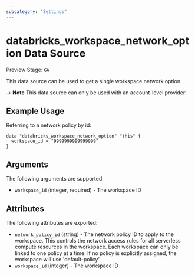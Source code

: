 ```yaml
---
subcategory: "Settings"
---
```

# databricks_workspace_network_option Data Source
Preview Stage: `GA`

This data source can be used to get a single workspace network option.

-> **Note** This data source can only be used with an account-level provider!

## Example Usage
Referring to a network policy by id:

```hcl
data "databricks_workspace_network_option" "this" {
  workspace_id = "9999999999999999"
}
```

## Arguments
The following arguments are supported:
* `workspace_id` (integer, required) - The workspace ID

## Attributes
The following attributes are exported:
* `network_policy_id` (string) - The network policy ID to apply to the workspace. This controls the network access rules
  for all serverless compute resources in the workspace. Each workspace can only be
  linked to one policy at a time. If no policy is explicitly assigned,
  the workspace will use 'default-policy'
* `workspace_id` (integer) - The workspace ID